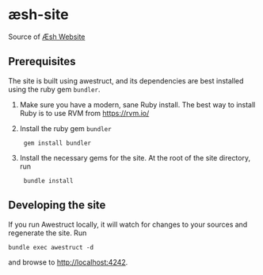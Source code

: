 æsh-site
============

Source of [Æsh Website](http://aeshell.github.io)


Prerequisites
-------------

The site is built using awestruct, and its dependencies are best installed using the ruby gem `bundler`. 

1. Make sure you have a modern, sane Ruby install. The best way to install Ruby is to use RVM from <https://rvm.io/>
2. Install the ruby gem `bundler` 
        
        gem install bundler
3. Install the necessary gems for the site. At the root of the site directory, run
        
        bundle install

Developing the site
-----------------

If you run Awestruct locally, it will watch for changes to your sources and regenerate the site. Run

    bundle exec awestruct -d

and browse to <http://localhost:4242>.
